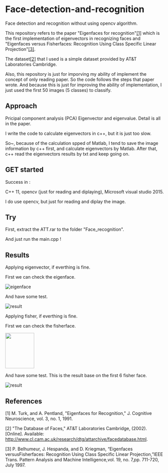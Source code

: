 # Face-detection-and-recognition
Face detection and recognition without using opencv algorithm.

This repository refers to the paper "Eigenfaces for recognition"[[1]](http://www.face-rec.org/algorithms/pca/jcn.pdf)  which is the first implementation of eigenvectors in recognizing faces and "Eigenfaces versus Fisherfaces: Recognition Using Class Specific Linear Projection"[[3]](https://cseweb.ucsd.edu/classes/wi14/cse152-a/fisherface-pami97.pdf).

The dataset[[2]](https://www.cl.cam.ac.uk/research/dtg/attarchive/facedatabase.html) that I used is a simple dataset provided by AT&T Laboratories Cambridge. 

Also, this repository is just for imporving my ability of implement the concept of only reading paper. So the code follows the steps that paper wrote. And because this is just for improving the ability of implementation, I just used the first 50 images (5 classes) to classify.

## Approach 

Pricipal component analysis (PCA)
Eigenvector and eigenvalue.
Detail is all in the paper.

I write the code to calculate eigenvectors in c++, but it is just too slow.

So~, because of the calculation spped of Matlab, I tend to save the image information by c++ first, and calculate eigenvectors by Matlab. After that, c++ read the eigenvectors results by txt and keep going on.




## GET started

Success in :

C++ 11, opencv (just for reading and diplaying), Microsoft visual studio 2015.

I do use opencv, but just for reading and diplay the image.

## Try 

First, extract the ATT.rar to the folder "Face_recognition".

And just run the main.cpp !

## Results



Applying eigenvector, if everthing is fine.

First we can check the eigenface.

![eigenface](https://raw.githubusercontent.com/yoyotv/Face-detection-and-recognition/master/Face_recognition/Eigenface.jpg)

And have some test.

![result](https://raw.githubusercontent.com/yoyotv/Face-detection-and-recognition/master/figures/result.JPG)


Applying fisher, if everthing is fine.

First we can check the fisherface.

<img src="https://raw.githubusercontent.com/yoyotv/Face-detection-and-recognition/master/Face_recognition_fisher/For_matlab/fisher.jpg" width="92" height="112">
  

   
  
And have some test.
This is the result base on the first 6 fisher face.

![result](https://raw.githubusercontent.com/yoyotv/Face-detection-and-recognition/master/Face_recognition_fisher/fisher.JPG)


## References


[1] M. Turk, and A. Pentland, "Eigenfaces for Recognition," J. Cognitive Neuroscience, vol. 3, no. 1, 1991.

[2] "The Database of Faces," AT&T Laboratories Cambridge, (2002). [Online]. Available: http://www.cl.cam.ac.uk/research/dtg/attarchive/facedatabase.html.

[3] P. Belhumeur, J. Hespanda, and D. Kriegman, “Eigenfaces versusFisherfaces: Recognition Using Class Specific Linear Projection,”IEEE Trans. Pattern Analysis and Machine Intelligence,vol. 19, no. 7,pp. 711-720, July 1997.
